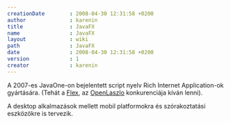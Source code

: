 ```yaml
---
creationDate        : 2008-04-30 12:31:58 +0200 
author              : karenin 
title               : JavaFX 
name                : JavaFX 
layout              : wiki 
path                : JavaFX 
date                : 2008-04-30 12:31:58 +0200 
version             : 1 
creator             : karenin 
---
```

A 2007-es JavaOne-on bejelentett script nyelv Rich Internet Application-ok gyártására. (Tehát a [Flex](flex.html), az [OpenLaszlo](openlaszlo.html) konkurenciája kíván lenni).

A desktop alkalmazások mellett mobil platformokra és szórakoztatási eszközökre is tervezik.
